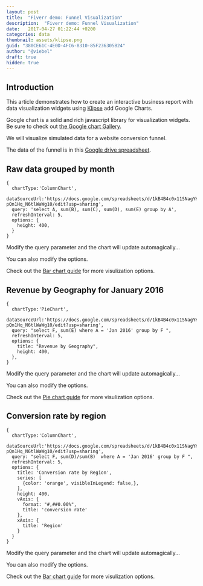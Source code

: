 ```yaml
---
layout: post
title:  "Fiverr demo: Funnel Visualization"
description:  "Fiverr demo: Funnel Visualization"
date:   2017-04-27 01:22:44 +0200
categories: data
thumbnail: assets/klipse.png
guid: "380CE61C-4E0D-4FC6-8310-85F236305B24"
author: "@viebel"
draft: true
hidden: true
---
```


## Introduction

This article demonstrates how to create an interactive business report with data visualization widgets using [Klipse](https://github.com/viebel/klipse) add Google Charts.


Google chart is a solid and rich javascript library for visualization widgets. Be sure to check out [the Google chart Gallery](https://developers.google.com/chart/interactive/docs/gallery).

We will visualize simulated data for a website conversion funnel.

The data of the funnel is in this [Google drive spreadsheet](https://docs.google.com/spreadsheets/d/1kB4B4c0x11SNagYKmjI1ZpHYP-pQn1Hq_N6tlWaWg10/edit#gid=0).

## Raw data grouped by month

~~~google-chart
{
  chartType:'ColumnChart',
  dataSourceUrl:'https://docs.google.com/spreadsheets/d/1kB4B4c0x11SNagYKmjI1ZpHYP-pQn1Hq_N6tlWaWg10/edit?usp=sharing',
  query: 'select A, sum(B), sum(C), sum(D), sum(E) group by A',
  refreshInterval: 5,
  options: {
    height: 400,
  }
}
~~~

Modify the query parameter and the chart will update automagically...

You can also modify the options.


Check out the [Bar chart guide](https://developers.google.com/chart/interactive/docs/gallery/columnchart) for more visulization options. 


## Revenue by Geography for January 2016



~~~google-chart
{
  chartType:'PieChart',
  dataSourceUrl:'https://docs.google.com/spreadsheets/d/1kB4B4c0x11SNagYKmjI1ZpHYP-pQn1Hq_N6tlWaWg10/edit?usp=sharing',
  query: "select F, sum(E) where A = 'Jan 2016' group by F ",
  refreshInterval: 5,  
  options: {
    title: "Revenue by Geography",
    height: 400, 
  },
}  
~~~

Modify the query parameter and the chart will update automagically...

You can also modify the options.

Check out the [Pie chart guide](https://developers.google.com/chart/interactive/docs/gallery/piechart) for more visulization options. 


## Conversion rate by region

~~~google-chart
{
  chartType:'ColumnChart',
  dataSourceUrl:'https://docs.google.com/spreadsheets/d/1kB4B4c0x11SNagYKmjI1ZpHYP-pQn1Hq_N6tlWaWg10/edit?usp=sharing',
  query: "select F, sum(D)/sum(B)  where A = 'Jan 2016' group by F ",
  refreshInterval: 5,  
  options: {
    title: 'Conversion rate by Region',
    series: [
      {color: 'orange', visibleInLegend: false,},
    ],
    height: 400,
    vAxis: {
      format: "#,##0.00%",
      title: 'conversion rate'
    },
    xAxis: {
      title: 'Region'
    }
  } 
}
~~~

Modify the query parameter and the chart will update automagically...

You can also modify the options.

Check out the [Bar chart guide](https://developers.google.com/chart/interactive/docs/gallery/columnchart) for more visulization options. 

